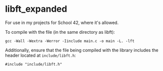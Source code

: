 # libft_expanded
For use in my projects for School 42, where it's allowed.

To compile with the file (in the same directory as libft):

```
gcc -Wall -Wextra -Werror -Iinclude main.c -o main -L. -lft
```
Additionally, ensure that the file being compiled with the library includes the header located at `include/libft.h`:
```
#include "include/libft.h"
```
